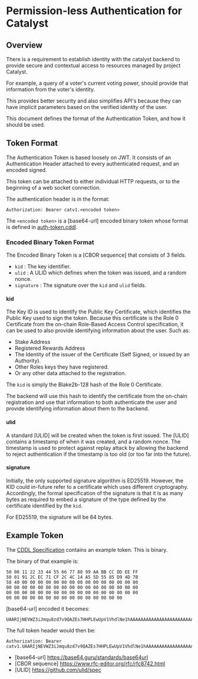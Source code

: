 # Permission-less Authentication for Catalyst

## Overview

There is a requirement to establish identity with the catalyst backend to provide secure and
contextual access to resources managed by project Catalyst.

For example, a query of a voter's current voting power, should provide that information from the voter's identity.

This provides better security and also simplifies API's because they can have implicit parameters based on
the verified identity of the user.

This document defines the format of the Authentication Token, and how it should be used.

## Token Format

The Authentication Token is based loosely on JWT.
It consists of an Authentication Header attached to every authenticated request, and an encoded signed.

This token can be attached to either individual HTTP requests, or to the beginning of a web socket connection.

The authentication header is in the format:

```http
Authorization: Bearer catv1.<encoded token>
```

The `<encoded token>` is a [base64-url] encoded binary token whose format is defined in
[auth-token.cddl](./auth-token.cddl).

### Encoded Binary Token Format

The Encoded Binary Token is a [CBOR sequence] that consists of 3 fields.

* `kid` : The key identifier.
* `ulid` : A ULID which defines when the token was issued, and a random nonce.
* `signature` : The signature over the `kid` and `ulid` fields.

#### kid

The Key ID is used to identify the Public Key Certificate, which identifies the Public Key used to sign the token.
Because this certificate is the Role 0 Certificate from the on-chain Role-Based Access Control specification,
it can be used to also provide identifying information about the user.
Such as:

* Stake Address
* Registered Rewards Address
* The Identity of the issuer of the Certificate (Self Signed, or issued by an Authority).
* Other Roles keys they have registered.
* Or any other data attached to the registration.

The `kid` is simply the Blake2b-128 hash of the Role 0 Certificate.

The backend will use this hash to identify the certificate from the on-chain registration and use
that information to both authenticate the user and provide identifying information about them to the
backend.

#### ulid

A standard [ULID] will be created when the token is first issued.
The [ULID] contains a timestamp of when it was created, and a random nonce.
The timestamp is used to protect against replay attack by allowing the backend to reject
authentication if the timestamp is too old (or too far into the future).

#### signature

Initially, the only supported signature algorithm is ED25519.
However, the KID could in-future refer to a certificate which uses different cryptography.
Accordingly, the formal specification of the signature is that it is as many bytes as required to
embed a signature of the type defined by the certificate identified by the `kid`.

For ED25519, the signature will be 64 bytes.

## Example Token

The [CDDL Specification](./auth-token.cddl) contains an example token.
This is binary.

The binary of that example is:

```hex
50 00 11 22 33 44 55 66 77 88 99 AA BB CC DD EE FF
50 01 91 2C EC 71 CF 2C 4C 14 A5 5D 55 85 D9 4D 7B
58 40 00 00 00 00 00 00 00 00 00 00 00 00 00 00 00
00 00 00 00 00 00 00 00 00 00 00 00 00 00 00 00 00
00 00 00 00 00 00 00 00 00 00 00 00 00 00 00 00 00
00 00 00 00 00 00 00 00 00 00 00 00 00 00 00
```

[base64-url] encoded it becomes:

<!-- cspell: words UAAR NEVWZ Jmqu QAZEs HHPL Vhdl -->
```base64
UAARIjNEVWZ3iJmqu8zd7v9QAZEs7HHPLEwUpV1VhdlNe1hAAAAAAAAAAAAAAAAAAAAAAAAAAAAAAAAAAAAAAAAAAAAAAAAAAAAAAAAAAAAAAAAAAAAAAAAAAAAAAAAAAAAAAA
```

The full token header would then be:
<!-- markdownlint-disable MD013-->
```http
Authorization: Bearer catv1.UAARIjNEVWZ3iJmqu8zd7v9QAZEs7HHPLEwUpV1VhdlNe1hAAAAAAAAAAAAAAAAAAAAAAAAAAAAAAAAAAAAAAAAAAAAAAAAAAAAAAAAAAAAAAAAAAAAAAAAAAAAAAAAAAAAAAA
```
<!-- markdownlint-enable MD013-->

* [base64-url] <https://base64.guru/standards/base64url>
* [CBOR sequence] <https://www.rfc-editor.org/rfc/rfc8742.html>
* [ULID] <https://github.com/ulid/spec>
